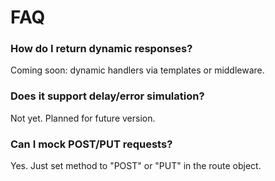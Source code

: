 # FAQ

### How do I return dynamic responses?

Coming soon: dynamic handlers via templates or middleware.

### Does it support delay/error simulation?

Not yet. Planned for future version.

### Can I mock POST/PUT requests?

Yes. Just set method to "POST" or "PUT" in the route object.
